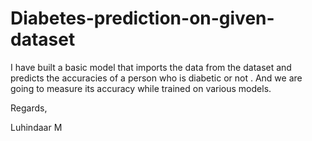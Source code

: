 # Diabetes-prediction-on-given-dataset

I have built a basic model that imports the data from the dataset and predicts the accuracies of a person who is diabetic or not . And we are going to measure its accuracy while trained on various models.

Regards,

Luhindaar M
